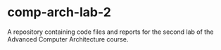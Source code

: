 # comp-arch-lab-2
A repository containing code files and reports for the second lab of the Advanced Computer Architecture course. 

